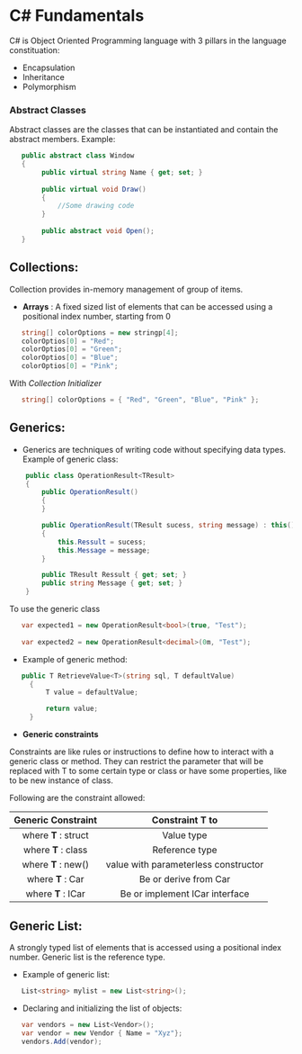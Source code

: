# C# Fundamentals
C# is Object Oriented Programming language with 3 pillars in the language constituation:
- Encapsulation
- Inheritance
- Polymorphism

### Abstract Classes
Abstract classes are the classes that can be instantiated and contain the abstract members. Example:
```csharp
   public abstract class Window
   {
        public virtual string Name { get; set; }
        
        public virtual void Draw()
        {
            //Some drawing code
        }
        
        public abstract void Open();
   }
```

## Collections:
Collection provides in-memory management of group of items.

- **Arrays** : A fixed sized list of elements that can be accessed using a positional index number, starting from 0

```csharp
   string[] colorOptions = new stringp[4];
   colorOptios[0] = "Red";
   colorOptios[0] = "Green";
   colorOptios[0] = "Blue";
   colorOptios[0] = "Pink";
```

With *Collection Initializer*

```csharp
   string[] colorOptions = { "Red", "Green", "Blue", "Pink" };
```

## Generics:
- Generics are techniques of writing code without specifying data types. Example of generic class:
```csharp
    public class OperationResult<TResult>
    {
        public OperationResult()
        {
        }

        public OperationResult(TResult sucess, string message) : this()
        {
            this.Ressult = sucess;
            this.Message = message;
        }

        public TResult Ressult { get; set; }
        public string Message { get; set; }
    }
```
To use the generic class 
```csharp
   var expected1 = new OperationResult<bool>(true, "Test");
   
   var expected2 = new OperationResult<decimal>(0m, "Test");
```
- Example of generic method:
```csharp
   public T RetrieveValue<T>(string sql, T defaultValue)
     {
         T value = defaultValue;

         return value;
     }
```
- **Generic constraints**

Constraints are like rules or instructions to define how to interact with a generic class or method. They can restrict the parameter that will be replaced with T to some certain type or class or have some properties, like to be new instance of class.

Following are the constraint allowed:

| Generic Constraint    | Constraint **T** to |
| :---:                 | :-:                 |
| where **T** : struct  | Value type          |
| where **T** : class   | Reference type      |
| where **T** : new()   | value with parameterless constructor |
| where **T** : Car     | Be or derive from Car |
| where **T** : ICar     | Be or implement ICar interface |

## Generic List:
A strongly typed list of elements that is accessed using a positional index number. Generic list is the reference type.
- Example of generic list:
```csharp
   List<string> mylist = new List<string>();
```

- Declaring and initializing the list of objects:
```csharp
   var vendors = new List<Vendor>();
   var vendor = new Vendor { Name = "Xyz"};
   vendors.Add(vendor);
```
